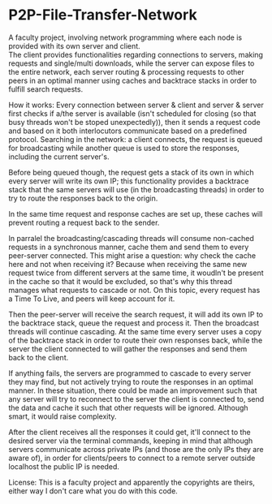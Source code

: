 # P2P-File-Transfer-Network

A faculty project, involving network programming where each node is provided with its own server and client. <br>
The client provides functionalities regarding connections to servers, making requests and single/multi downloads, while the server can expose files to the entire network, each server routing & processing requests to other peers in an optimal manner using caches and backtrace stacks in order to fulfill search requests.

How it works: Every connection between server & client and server & server first checks if a/the server is available (isn't scheduled for closing (so that busy threads won't be stoped unexpectedly)), then it sends a request code and based on it both interlocutors communicate based on a predefined protocol.
Searching in the network: a client connects, the request is queued for broadcasting while another queue is used to store the responses, including the current server's. 

Before being queued though, the request gets a stack of its own in which every server will write its own IP; this functionality provides a backtrace stack that the same servers will use (in the broadcasting threads) in order to try to route the responses back to the origin. 

In the same time request and response caches are set up, these caches will prevent routing a request back to the sender.

In parralel the broadcasting/cascading threads will consume non-cached requests in a synchronous manner, cache them and send them to every peer-server connected. This might arise a question: why check the cache here and not when receiving it? Because when receiving the same new request twice from different servers at the same time, it woudln't be present in the cache so that it would be excluded, so that's why this thread manages what requests to cascade or not. On this topic, every request has a Time To Live, and peers will keep account for it.

Then the peer-server will receive the search request, it will add its own IP to the backtrace stack, queue the request and process it. Then the broadcast threads will continue cascading. At the same time every server uses a copy of the backtrace stack in order to route their own responses back, while the server the client connected to will gather the responses and send them back to the client.

If anything fails, the servers are programmed to cascade to every server they may find, but not actively trying to route the responses in an optimal manner. In these situation, there could be made an improvement such that any server will try to reconnect to the server the client is connected to, send the data and cache it such that other requests will be ignored. Although smart, it would raise complexity.

After the client receives all the responses it could get, it'll connect to the desired server via the terminal commands, keeping in mind that although servers communicate across private IPs (and those are the only IPs they are aware of), in order for clients/peers to connect to a remote server outside localhost the public IP is needed.


License: This is a faculty project and apparently the copyrights are theirs, either way I don't care what you do with this code.
